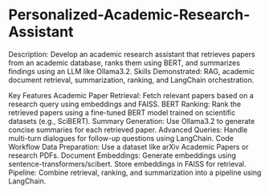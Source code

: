 # Personalized-Academic-Research-Assistant

Description: Develop an academic research assistant that retrieves papers from an academic database, ranks them using BERT, and summarizes findings using an LLM like Ollama3.2.
Skills Demonstrated: RAG, academic document retrieval, summarization, ranking, and LangChain orchestration.

Key Features
Academic Paper Retrieval: Fetch relevant papers based on a research query using embeddings and FAISS.
BERT Ranking: Rank the retrieved papers using a fine-tuned BERT model trained on scientific datasets (e.g., SciBERT).
Summary Generation: Use Ollama3.2 to generate concise summaries for each retrieved paper.
Advanced Queries: Handle multi-turn dialogues for follow-up questions using LangChain.
Code Workflow
Data Preparation:
Use a dataset like arXiv Academic Papers or research PDFs.
Document Embeddings:
Generate embeddings using sentence-transformers/scibert.
Store embeddings in FAISS for retrieval.
Pipeline:
Combine retrieval, ranking, and summarization into a pipeline using LangChain.

